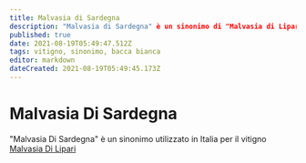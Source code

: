 ```yaml
---
title: Malvasia di Sardegna
description: "Malvasia di Sardegna" è un sinonimo di "Malvasia di Lipari"
published: true
date: 2021-08-19T05:49:47.512Z
tags: vitigno, sinonimo, bacca bianca
editor: markdown
dateCreated: 2021-08-19T05:49:45.173Z
---
```


# Malvasia Di Sardegna

"Malvasia Di Sardegna" è un sinonimo utilizzato in Italia per il vitigno [Malvasia Di Lipari](/vitigni/Italia/bacca-bianca/malvasia-di-lipari)